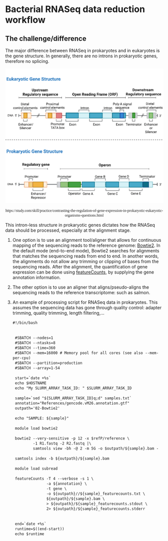 # Bacterial RNASeq data reduction workflow
## The challenge/difference

The major difference between RNASeq in prokaryotes and in eukaryotes is the gene structure. In generally, there are no introns in prokaryotic genes, therefore no splicing.


<p align = "center">
<img src="https://raw.githubusercontent.com/ucdavis-bioinformatics-training/2025-June-RNA-Seq-Analysis/master/data_reduction/alignment_mm_figures/bacterialrnaseq_figures1.png" alt="prokaryotic gene structure" width="700px"/>
</p>

<p align = "center" style="font-family:Times;font-size:12px;">
https://study.com/skill/practice/contrasting-the-regulation-of-gene-expression-in-prokaryotic-eukaryotic-organisms-questions.html
</p>

This intron-less structure in prokaryotic genes dictates how the RNASeq data should be processed, especially at the alignment stage.

  1. One option is to use an alignment tool/aligner that allows for continuous mapping of the sequencing reads to the reference genome: [Bowtie2](https://bowtie-bio.sourceforge.net/bowtie2/index.shtml). In the default mode (end-to-end mode), Bowtie2 searches for alignments that matches the sequencing reads from end to end. In another words, the alignments do not allow any trimming or clipping of bases from the sequencing reads. After the alignment, the quantification of gene expression can be done using [featureCounts](https://academic.oup.com/bioinformatics/article/30/7/923/232889), by supplying the gene annotation information.

  1. The other option is to use an aligner that aligns/pseudo-aligns the sequencing reads to the reference transcriptome: such as salmon.


1. An example of processing script for RNASeq data in prokaryotes. This assumes the sequencing data has gone through quality control: adapter trimming, quality trimming, length filtering,...

    <pre class="prettyprint"><code class="language-py" style="background-color:333333">#!/bin/bash


    #SBATCH --nodes=1
    #SBATCH --ntasks=8
    #SBATCH --time=360
    #SBATCH --mem=16000 # Memory pool for all cores (see also --mem-per-cpu)
    #SBATCH --partition=production
    #SBATCH --array=1-54
    
    start=`date +%s`
    echo $HOSTNAME
    echo "My SLURM_ARRAY_TASK_ID: " $SLURM_ARRAY_TASK_ID
    
    sample=`sed "${SLURM_ARRAY_TASK_ID}q;d" samples.txt`
    annotation="References/gencode.vM26.annotation.gtf"
    outpath='02-Bowtie2'
    
    echo "SAMPLE: ${sample}"
    
    module load bowtie2

    bowtie2 --very-sensitive -p 12 -x $refP/reference \
            -1 R1.fastq -2 R2.fastq |\
            samtools view -bh -@ 2 -m 5G -o $outpath/${sample}.bam -
    
    samtools index -b ${outpath}/${sample}.bam
    
    module load subread
    
    featureCounts -T 4 --verbose -s 1 \
                  -a ${annotation} \
                  -t gene \
                  -o ${outpath}//${sample}_featurecounts.txt \
                  ${outpath}/${sample}.bam \
                  > ${outpath}/${sample}_featurecounts.stdout \
                  2> ${outpath}/${sample}_featurecounts.stderr
    
    
    end=`date +%s`
    runtime=$((end-start))
    echo $runtime
    </code></pre>

